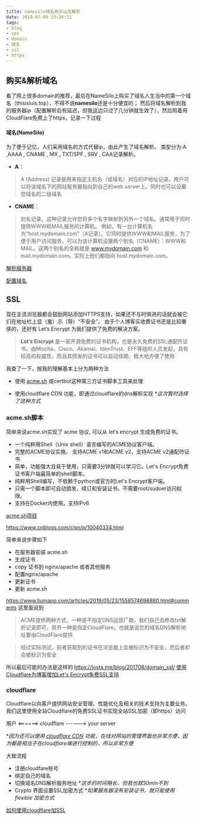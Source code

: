 ```yaml
---
title: namesilo域名购买以及解析
date: 2019-07-09 23:26:11
tags:
- blog
- vps
- domain
- 域名
- ssl
- https
---
```

## 购买&解析域名

看了网上很多domain的推荐，最后在NameSilo上购买了域名人生当中的第一个域名（thisisluis.top），不得不说**namesilo**还是十分便宜的；
然后将域名解析到我的服务器ip（配置解析后有延迟，但我这边只过了几分钟就生效了），然后照着用CloudFlare免费上了https，记录一下过程

<!-- more -->

#### 域名(NameSilo)
为了便于记忆，人们采用域名的方式代替ip，由此产生了域名解析。
类型分为:A ,AAAA , CNAME , MX , TXT/SPF , SRV , CAA记录解析。

- **A**：
>A (Address) 记录是用来指定主机名（或域名）对应的IP地址记录。用户可以将该域名下的网站服务器指向到自己的web server上。同时也可以设置您域名的二级域名

- **CNAME**：
>别名记录。这种记录允许您将多个名字映射到另外一个域名。通常用于同时提供WWW和MAIL服务的计算机。
>例如，有一台计算机名为“host.mydomain.com”（A记录）。它同时提供WWW和MAIL服务，为了便于用户访问服务。可以为该计算机设置两个别名（CNAME）：WWW和MAIL。这两个别名的全称就是 www.mydomain.com 和 mail.mydomain.com。实际上他们都指向 host.mydomain.com。

[解析服务器](https://www.uud.me/site-notes/namesilo.html)

[配置域名](https://www.cnblogs.com/croso/p/5400890.html)


## SSL

现在主流浏览器都会鼓励网站添加HTTPS支持，如果还不与时俱进的话就会被它们在地址栏上显（羞）示（辱）“不安全”。 由于个人博客买收费证书还是比较奢侈的，还好有 Let’s Encrypt 为我们提供了免费的解决方案。

>**Let’s Encrypt** 是一家开源免费的证书机构，也是永久免费的SSL通配符证书。由Mozilla、Cisco、Akamai、IdenTrust、EFF等组织人员发起，具有较高的权威性，而且其颁发的证书可以自动续期，极大地方便了使用

我查了一下，按我的理解基本上分为两种方法
- 使用 [acme.sh](https://github.com/Neilpang/acme.sh) 或certbot这种第三方证书脚本工具来处理

- 使用cloudflare CDN 功能，即通过cloudflare的dns解析实现
**这次暂时选择了这种方式*

### acme.sh脚本

简单来说acme.sh实现了 acme 协议, 可以从 let‘s encrypt 生成免费的证书。

- 一个纯粹用Shell（Unix shell）语言编写的ACME协议客户端。
- 完整的ACME协议实施。 支持ACME v1和ACME v2，支持ACME v2通配符证书
- 简单，功能强大且易于使用，只需要3分钟就可以学习它。Let's Encrypt免费证书客户端最简单的shell脚本。
- 纯粹用Shell编写，不依赖于python或官方的Let's Encrypt客户端。
- 只需一个脚本即可自动颁发，续订和安装证书。不需要root/sudoer访问权限。
- 支持在Docker内使用，支持IPv6

[acme.sh项目](https://github.com/Neilpang/acme.sh) 

https://www.cnblogs.com/clsn/p/10040334.html

简单来说步骤如下
- 在服务器安装 acme.sh
- 生成证书
- copy 证书到 nginx/apache 或者其他服务
- 配置nginx/apache
- 更新证书
- 更新 acme.sh

https://www.liumapp.com/articles/2019/05/23/1558574698880.html#comments
这里面说到
>ACME提供两种方式，一种是不指定DNS运营厂商，我们自己去修改txt解析记录即可，另外一种是指定CloudFlare，也就是说您的域名DNS解析地址要由CloudFlare提供

>经过实际测试，前者获取到的证书在浏览器上会被标识为不安全，而后者却会被标识为安全

所以最后可能的办法是这样的
https://josta.me/blog/201708/domain_ssl/
[使用Cloudflare为博客增加Let's Encrypt免费SSL支持](https://josta.me/blog/201808/cloudflare_ssl/)



### cloudflare
Cloudflare以向客户提供网站安全管理、性能优化及相关的技术支持为主要业务。我们这里使用全站Cloudflare的免费SSL证书实现全站SSL加密（即https）访问

用户 <======> cloudflare ------> your server

**因为还可以使用 [cloudflare CDN](https://www.freehao123.com/cloudflare-cdn-ssl/) 功能，在线对网站的管理界面也非常方便，因为都是相当于在cloudflare端进行控制的，所以非常方便*


大致流程
- 注册cloudfare账号
- 绑定自己的域名
- 切换域名DNS解析服务地址 
**这步的时间略长，但我也就30min不到*
- Crypto 界面设置SSL加密方式
**如果服务器没有安装证书，就只能使用 flexible 加密方式*

[如何使用cloudflare加SSL](https://www.jianshu.com/p/24d3800f597a)




